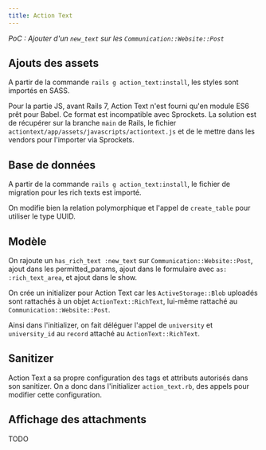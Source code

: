 ```yaml
---
title: Action Text
---
```


*PoC : Ajouter d'un `new_text` sur les `Communication::Website::Post`*

## Ajouts des assets

A partir de la commande `rails g action_text:install`, les styles sont importés en SASS.

Pour la partie JS, avant Rails 7, Action Text n'est fourni qu'en module ES6 prêt pour Babel. Ce format est incompatible avec Sprockets. La solution est de récupérer sur la branche `main` de Rails, le fichier `actiontext/app/assets/javascripts/actiontext.js` et de le mettre dans les vendors pour l'importer via Sprockets.

## Base de données

A partir de la commande `rails g action_text:install`, le fichier de migration pour les rich texts est importé.

On modifie bien la relation polymorphique et l'appel de `create_table` pour utiliser le type UUID.

## Modèle

On rajoute un `has_rich_text :new_text` sur `Communication::Website::Post`, ajout dans les permitted_params, ajout dans le formulaire avec `as: :rich_text_area`, et ajout dans le show.

On crée un initializer pour Action Text car les `ActiveStorage::Blob` uploadés sont rattachés à un objet `ActionText::RichText`, lui-même rattaché au `Communication::Website::Post`.

Ainsi dans l'initializer, on fait déléguer l'appel de `university` et `university_id` au `record` attaché au `ActionText::RichText`.

## Sanitizer

Action Text a sa propre configuration des tags et attributs autorisés dans son sanitizer. On a donc dans l'initializer `action_text.rb`, des appels pour modifier cette configuration.

## Affichage des attachments

TODO